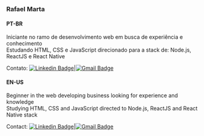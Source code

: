 ### Rafael Marta <br/>
  #### PT-BR <br/>
  Iniciante no ramo de desenvolvimento web em busca de experiência e conhecimento <br/>
  Estudando HTML, CSS e JavaScript direcionado para a stack de: Node.js, ReactJS e React Native <br/>
 
  Contato: [![Linkedin Badge](https://img.shields.io/badge/-RafaelMarta-blue?style=flat-square&logo=Linkedin&logoColor=white&link=https://www.linkedin.com/in/rafael-marta/)](https://www.linkedin.com/in/rafael-marta/)|[![Gmail Badge](https://img.shields.io/badge/-rafaelsilvamarta97@gmail.com-c14438?style=flat-square&logo=Gmail&logoColor=white&link=mailto:rafaelsilvamarta97@gmail.com)](mailto:rafaelsilvamarta97@gmail.com) <br/>
  
  
  #### EN-US <br/>
  
  Beginner in the web developing business looking for experience and knowledge <br/>
  Studying HTML, CSS and JavaScript directed to Node.js, ReactJS and React Native stack <br/>
 
  Contact: [![Linkedin Badge](https://img.shields.io/badge/-RafaelMarta-blue?style=flat-square&logo=Linkedin&logoColor=white&link=https://www.linkedin.com/in/rafael-marta/)](https://www.linkedin.com/in/rafael-marta/)|[![Gmail Badge](https://img.shields.io/badge/-rafaelsilvamarta97@gmail.com-c14438?style=flat-square&logo=Gmail&logoColor=white&link=mailto:rafaelsilvamarta97@gmail.com)](mailto:rafaelsilvamarta97@gmail.com) <br/>
  
